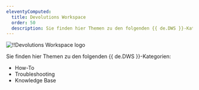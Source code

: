 ```yaml
---
eleventyComputed:
  title: Devolutions Workspace
  order: 50
  description: Sie finden hier Themen zu den folgenden {{ de.DWS }}-Kategorien:':' How-To, Troubleshooting und Knowledge Base Themen.
---
```

![!!Devolutions Workspace logo](https://webdevolutions.blob.core.windows.net/images/projects/workspace/logos/workspace-color-shadow.svg)  

Sie finden hier Themen zu den folgenden {{ de.DWS }}-Kategorien:  

- How-To 
- Troubleshooting 
- Knowledge Base 